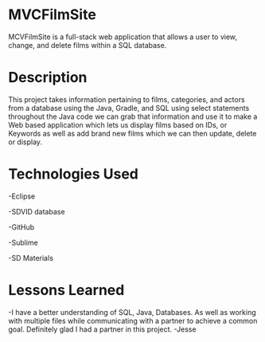 # MVCFilmSite

MCVFilmSite is a full-stack web application that allows a user to view, change, and delete films within a SQL database.

# Description

This project takes information pertaining to films, categories, and actors from a database using the Java, Gradle, and SQL using select statements throughout the Java code we can grab that information and use it to make a Web based application which lets us display films based on IDs, or Keywords as well as add brand new films which we can then update, delete or display.

# Technologies Used

-Eclipse

-SDVID database

-GitHub

-Sublime

-SD Materials


# Lessons Learned

-I have a better understanding of SQL, Java, Databases. As well as working with multiple files while communicating with a partner to achieve a common goal. Definitely glad I had a partner in this project. -Jesse  